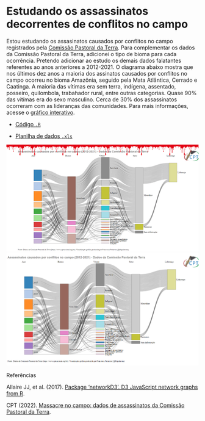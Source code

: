 # Estudando os assassinatos decorrentes de conflitos no campo

Estou estudando os assasinatos causados por conflitos no campo registrados pela [Comissão Pastoral da Terra](https://www.cptnacional.org.br/downlods/category/5-assassinatos). Para complementar os dados da Comissão Pastoral da Terra, adicionei o tipo de bioma para cada ocorrência. Pretendo adicionar ao estudo os demais dados falatantes referentes ao anos anteriores a 2012-2021. O diagrama abaixo mostra que nos últimos dez anos a maioria dos assinatos causados por conflitos no campo ocorreu no bioma Amazônia, seguido pela Mata Atlântica, Cerrado e Caatinga. A maioria das vítimas era sem terra, indígena, assentado, posseiro, quilombola, trabahador rural, entre outras categorias. Quase 90% das vitímas era do sexo masculino. Cerca de 30% dos assassinatos ocorreram com as lideranças das comunidades. Para mais informações, acesse o [gráfico interativo](https://rpubs.com/fblpalmeira/Assassinatos_CPT).

- [Código `.R`](https://github.com/fblpalmeira/assassinatos_CPT/blob/main/assassinatos_sankey.R)

- [Planilha de dados `.xls`](https://github.com/fblpalmeira/assassinatos_CPT/blob/main/assassinatos_10y_CPT.xls)

<img src="https://github.com/fblpalmeira/assassinatos_CPT/blob/main/assassinatos_CPT.png"/>
<img src="https://github.com/fblpalmeira/assassinatos_CPT/blob/main/network.png"/>

Referências

Allaire JJ, et al. (2017). [Package ‘networkD3’. D3 JavaScript network graphs from R](https://mran.revolutionanalytics.com/web/packages/networkD3/networkD3.pdf).

CPT (2022). [Massacre no campo: dados de assassinatos da Comissão Pastoral da Terra](https://www.cptnacional.org.br/downlods/category/5-assassinatos).
